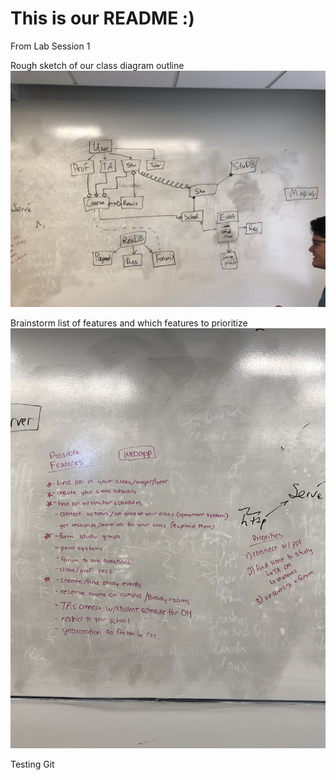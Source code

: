 # This is our README :)

From Lab Session 1

Rough sketch of our class diagram outline
![Class Diagram](docs/class_diagram_outline.jpg)

Brainstorm list of features and which features to prioritize
![List of Features](docs/features_and_priorities.jpg)

Testing Git
